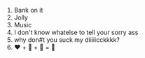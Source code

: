 1. Bank on it
2. Jolly
3. Music
4. I don't know whatelse to tell your sorry ass
5. why don#t you suck my diiiiicckkkk?
6. ❤️ + 💛 + 🍆 = 👶
